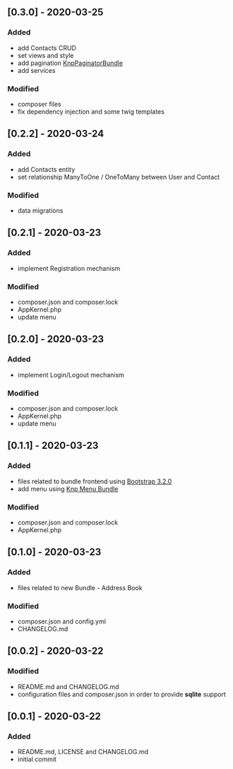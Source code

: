 ## [0.3.0] - 2020-03-25

### Added
- add Contacts CRUD
- set views and style
- add pagination [KnpPaginatorBundle][3]
- add services

### Modified
- composer files
- fix dependency injection and some twig templates

## [0.2.2] - 2020-03-24

### Added
- add Contacts entity
- set relationship ManyToOne / OneToMany between User and Contact

### Modified
- data migrations

## [0.2.1] - 2020-03-23

### Added
- implement Registration mechanism

### Modified
- composer.json and composer.lock
- AppKernel.php
- update menu

## [0.2.0] - 2020-03-23

### Added
- implement Login/Logout mechanism

### Modified
- composer.json and composer.lock
- AppKernel.php
- update menu

## [0.1.1] - 2020-03-23

### Added
- files related to bundle frontend using [Bootstrap 3.2.0][1]
- add menu using [Knp Menu Bundle][2] 

### Modified
- composer.json and composer.lock
- AppKernel.php

## [0.1.0] - 2020-03-23

### Added
- files related to new Bundle - Address Book

### Modified
- composer.json and config.yml
- CHANGELOG.md

## [0.0.2] - 2020-03-22

### Modified
- README.md and CHANGELOG.md
- configuration files and composer.json in order to provide **sqlite** support

## [0.0.1] - 2020-03-22

### Added
- README.md, LICENSE and CHANGELOG.md
- initial commit

[1]:  https://bootstrapdocs.com/v3.2.0/docs/getting-started/
[2]:  https://github.com/KnpLabs/KnpMenuBundle
[3]:  https://github.com/KnpLabs/KnpPaginatorBundle